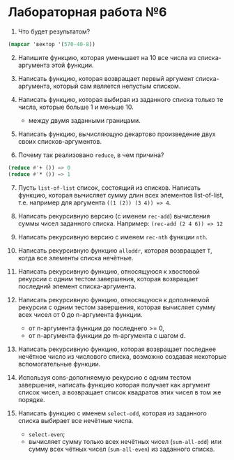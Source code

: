 # Лабораторная работа №6

1. Что будет результатом? 
```lisp
(mapcar 'вектор '(570-40-8))
```
2. Напишите функцию, которая уменьшает на 10 все числа из списка-аргумента этой функции.
      
3. Написать функцию, которая возвращает первый аргумент списка-аргумента, который сам является непустым списком.

4. Написать функцию, которая выбирая из заданного списка только те числа, которые больше 1 и меньше 10.
	- между двумя заданными границами.

5. Написать функцию, вычисляющую декартово произведение двух своих списков-аргументов.

6. Почему так реализовано `reduce`, в чем причина?
```lisp
(reduce #'+ ()) => 0
(reduce #'* ()) => 1
```

7. Пусть `list-of-list` список, состоящий из списков. Написать функцию, которая вычисляет сумму длин всех элементов list-of-list, т.е. например для аргумента `((1 (2)) (3 4)) => 4`.

8. Написать рекурсивную версию (с именем `rec-add`) вычисления суммы чисел заданного списка. 
Например: `(rec-add (2 4 6)) => 12`

9. Написать рекурсивную версию с именем `rec-nth` функции `nth`.

10. Написать рекурсивную функцию `alloddr`, которая возвращает `T`, когда все элементы списка нечётные.

11. Написать рекурсивную функцию, относящуюся к хвостовой рекурсии с одним тестом завершения, которая возвращает последний элемент списка-аргумента.

12. Написать рекурсивную функцию, относящуюся к дополняемой рекурсии с одним тестом завершения, которая вычисляет сумму всех чисел от 0 до n-аргумента функции.
	- от n-аргумента функции до последнего >= 0,
	- от n-аргумента функции до m-аргумента c шагом d.

13. Написать рекурсивную функцию, которая возвращает последнее нечётное число из числового списка, возможно создавая некоторые вспомогательные функции.

14. Используя cons-дополняемую рекурсию с одним тестом завершения, написать функцию которая получает как аргумент список чисел, а возвращает список квадратов этих чисел в том же порядке.

15. Написать функцию с именем `select-odd`, которая из заданного списка выбирает все нечётные числа.
	- `select-even`;
	- вычисляет сумму только всех нечётных чисел 
      (`sum-all-odd`) или сумму всех чётных чисел (`sum-all-even`) из
      заданного списка.